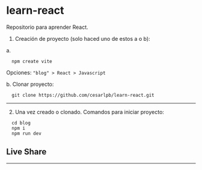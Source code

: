 # learn-react
Repositorio para aprender React. 

1. Creación de proyecto (solo haced uno de estos a o b):

a.
```
  npm create vite
```
Opciones: `"blog" > React > Javascript`

b. Clonar proyecto:
```
  git clone https://github.com/cesarlpb/learn-react.git
```

---

2. Una vez creado o clonado. Comandos para iniciar proyecto:                       
```
  cd blog
  npm i 
  npm run dev
```

## Live Share

--- 
